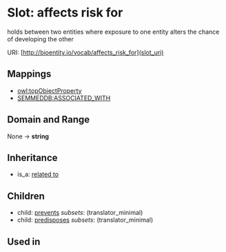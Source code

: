 # Slot: affects risk for


holds between two entities where exposure to one entity alters the chance of developing the other

URI: [http://bioentity.io/vocab/affects_risk_for](slot_uri)
## Mappings

 * [owl:topObjectProperty](http://purl.obolibrary.org/obo/owl_topObjectProperty)
 * [SEMMEDDB:ASSOCIATED_WITH](http://purl.obolibrary.org/obo/SEMMEDDB_ASSOCIATED_WITH)
## Domain and Range

None -> **string**
## Inheritance

 *  is_a: [related to](related_to.md)
## Children

 *  child: [prevents](prevents.md) *subsets*: (translator_minimal)
 *  child: [predisposes](predisposes.md) *subsets*: (translator_minimal)
## Used in

